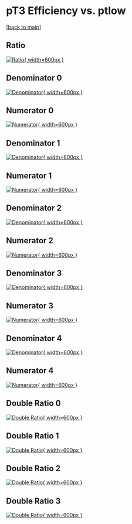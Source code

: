# pT3 Efficiency vs. ptlow

[[back to main](./)]



## Ratio

[![Ratio](../mtv/var/pT3_loweta_13_-1_eff_ptlow.png){ width=600px }](../mtv/var/pT3_loweta_13_-1_eff_ptlow.pdf)

## Denominator 0

[![Denominator](../mtv/den/pT3_loweta_13_-1_eff_ptlow_den0.png){ width=600px }](../mtv/den/pT3_loweta_13_-1_eff_ptlow_den0.pdf)

## Numerator 0

[![Numerator](../mtv/num/pT3_loweta_13_-1_eff_ptlow_num0.png){ width=600px }](../mtv/num/pT3_loweta_13_-1_eff_ptlow_num0.pdf)

## Denominator 1

[![Denominator](../mtv/den/pT3_loweta_13_-1_eff_ptlow_den1.png){ width=600px }](../mtv/den/pT3_loweta_13_-1_eff_ptlow_den1.pdf)

## Numerator 1

[![Numerator](../mtv/num/pT3_loweta_13_-1_eff_ptlow_num1.png){ width=600px }](../mtv/num/pT3_loweta_13_-1_eff_ptlow_num1.pdf)

## Denominator 2

[![Denominator](../mtv/den/pT3_loweta_13_-1_eff_ptlow_den2.png){ width=600px }](../mtv/den/pT3_loweta_13_-1_eff_ptlow_den2.pdf)

## Numerator 2

[![Numerator](../mtv/num/pT3_loweta_13_-1_eff_ptlow_num2.png){ width=600px }](../mtv/num/pT3_loweta_13_-1_eff_ptlow_num2.pdf)

## Denominator 3

[![Denominator](../mtv/den/pT3_loweta_13_-1_eff_ptlow_den3.png){ width=600px }](../mtv/den/pT3_loweta_13_-1_eff_ptlow_den3.pdf)

## Numerator 3

[![Numerator](../mtv/num/pT3_loweta_13_-1_eff_ptlow_num3.png){ width=600px }](../mtv/num/pT3_loweta_13_-1_eff_ptlow_num3.pdf)

## Denominator 4

[![Denominator](../mtv/den/pT3_loweta_13_-1_eff_ptlow_den4.png){ width=600px }](../mtv/den/pT3_loweta_13_-1_eff_ptlow_den4.pdf)

## Numerator 4

[![Numerator](../mtv/num/pT3_loweta_13_-1_eff_ptlow_num4.png){ width=600px }](../mtv/num/pT3_loweta_13_-1_eff_ptlow_num4.pdf)

## Double Ratio 0

[![Double Ratio](../mtv/ratio/pT3_loweta_13_-1_eff_ptlow_ratio0.png){ width=600px }](../mtv/ratio/pT3_loweta_13_-1_eff_ptlow_ratio0.pdf)

## Double Ratio 1

[![Double Ratio](../mtv/ratio/pT3_loweta_13_-1_eff_ptlow_ratio1.png){ width=600px }](../mtv/ratio/pT3_loweta_13_-1_eff_ptlow_ratio1.pdf)

## Double Ratio 2

[![Double Ratio](../mtv/ratio/pT3_loweta_13_-1_eff_ptlow_ratio2.png){ width=600px }](../mtv/ratio/pT3_loweta_13_-1_eff_ptlow_ratio2.pdf)

## Double Ratio 3

[![Double Ratio](../mtv/ratio/pT3_loweta_13_-1_eff_ptlow_ratio3.png){ width=600px }](../mtv/ratio/pT3_loweta_13_-1_eff_ptlow_ratio3.pdf)

